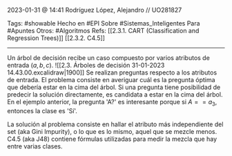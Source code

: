 2023-01-31 @ 14:41
Rodríguez López, Alejandro // UO281827

Tags: 
	#showable
	Hecho en #EPI
	Sobre #Sistemas_Inteligentes 
	Para #Apuntes
	Otros: #Algoritmos
	Refs:
		[[2.3.1. CART (Classification and Regression Trees)]]
		[[2.3.2. C4.5]]
<hr>

Un árbol de decisión recibe un caso compuesto por varios atributos de entrada $(a, b, c)$.
![[2.3. Árboles de decisión 31-01-2023 14.43.00.excalidraw|1900]]
Se realizan preguntas respecto a los atributos de entrada. El problema consiste en averiguar cuál es la pregunta óptima que debería estar en la cima del árbol. Si una pregunta tiene posibilidad de predecir la solución directamente, es candidata a estar en la cima del árbol.
En el ejemplo anterior, la pregunta 'A?' es interesante porque si $A==a_3$, entonces la clase es 'Sí'.

La solución al problema consiste en hallar el atributo más independiente del set (aka Gini Impurity), o lo que es lo mismo, aquel que se mezcle menos. C4.5 (aka J48) contiene fórmulas utilizadas para medir la mezcla que hay entre varias clases.
